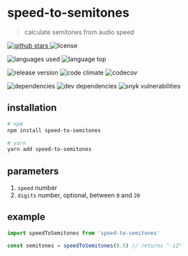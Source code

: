 # speed-to-semitones

> calculate semitones from audio speed

<p>
    <a href="https://github.com/bamdadsabbagh/speed-to-semitones">
        <img alt="github stars" src="https://img.shields.io/github/stars/bamdadsabbagh/speed-to-semitones">
    </a>
    <img alt="license" src="https://img.shields.io/github/license/bamdadsabbagh/speed-to-semitones">
</p>

<p>
    <img alt="languages used" src="https://img.shields.io/github/languages/count/bamdadsabbagh/speed-to-semitones">
    <img alt="language top" src="https://img.shields.io/github/languages/top/bamdadsabbagh/speed-to-semitones">
</p>

<p>
    <img alt="release version" src="https://img.shields.io/github/v/release/bamdadsabbagh/speed-to-semitones">
    <img alt="code climate" src="https://api.codeclimate.com/v1/badges/e9b9fa29e994f3006aa4/maintainability" />
    <img alt="codecov" src="https://img.shields.io/codecov/c/github/bamdadsabbagh/speed-to-semitones">
</p>

<p>
    <img alt="dependencies" src="https://img.shields.io/david/bamdadsabbagh/speed-to-semitones">
    <img alt="dev dependencies" src="https://img.shields.io/david/dev/bamdadsabbagh/speed-to-semitones">
    <img alt="snyk vulnerabilities" src="https://img.shields.io/snyk/vulnerabilities/github/bamdadsabbagh/speed-to-semitones">
</p>

## installation

```bash
# npm
npm install speed-to-semitones

# yarn
yarn add speed-to-semitones
```

## parameters

1. `speed` number
2. `digits` number, optional, between `0` and `20`

## example

```javascript
import speedToSemitones from 'speed-to-semitones'

const semitones = speedToSemitones(0.5) // returns "-12"
```
